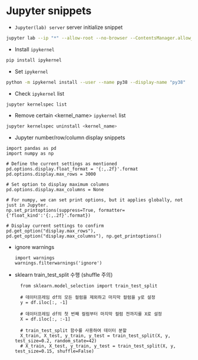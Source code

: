 # Jupyter snippets

- `Jupyter(lab) server` server initialize snippet
```bash
jupyter lab --ip "*" --allow-root --no-browser --ContentsManager.allow_hidden=True
```

- Install `ipykernel` 
```bash
pip install ipykernel
```

- Set `ipykernel` 
```bash
python -m ipykernel install --user --name py38 --display-name "py38"
```

- Check `ipykernel` list
```bash
jupyter kernelspec list
```

- Remove certain <kernel_name> `ipykernel` list
```bash
jupyter kernelspec uninstall <kernel_name>
```

- Jupyter number/row/column display snippets
```python3
import pandas as pd
import numpy as np

# Define the current settings as mentioned
pd.options.display.float_format = '{:,.2f}'.format
pd.options.display.max_rows = 3000

# Set option to display maximum columns
pd.options.display.max_columns = None

# For numpy, we can set print options, but it applies globally, not just in Jupyter.
np.set_printoptions(suppress=True, formatter={'float_kind':'{:,.2f}'.format})

# Display current settings to confirm
pd.get_option("display.max_rows"), pd.get_option("display.max_columns"), np.get_printoptions()
```
- ignore warnings
  ```python3
  import warnings
  warnings.filterwarnings('ignore')
  ```
- sklearn train_test_split 수행 (shuffle 주의)
  ```python3
    from sklearn.model_selection import train_test_split
    
    # 데이터프레임 df의 모든 컬럼을 제외하고 마지막 컬럼을 y로 설정
    y = df.iloc[:, -1]
    
    # 데이터프레임 df의 첫 번째 컬럼부터 마지막 컬럼 전까지를 X로 설정
    X = df.iloc[:, :-1]
    
    # train_test_split 함수를 사용하여 데이터 분할
    X_train, X_test, y_train, y_test = train_test_split(X, y, test_size=0.2, random_state=42)
    # X_train, X_test, y_train, y_test = train_test_split(X, y, test_size=0.15, shuffle=False)
  ```
